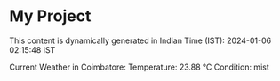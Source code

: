 # My Project

This content is dynamically generated in Indian Time (IST): 2024-01-06 02:15:48 IST


Current Weather in Coimbatore:
Temperature: 23.88 °C
Condition: mist
